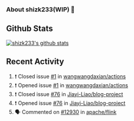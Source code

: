 ### About shizk233(WIP) 👋

## Github Stats

[![shizk233's github stats](https://github-readme-stats.vercel.app/api?username=wangwangdaxian&show_icons=true&theme=radical)](https://github.com/anuraghazra/github-readme-stats)

## Recent Activity

<!--START_SECTION:activity-->
1. ❗️ Closed issue [#1](https://github.com//wangwangdaxian/actions/issues/1) in [wangwangdaxian/actions](https://github.com//wangwangdaxian/actions)
2. ❗️ Opened issue [#1](https://github.com//wangwangdaxian/actions/issues/1) in [wangwangdaxian/actions](https://github.com//wangwangdaxian/actions)
3. ❗️ Closed issue [#76](https://github.com//Jiayi-Liao/blog-project/issues/76) in [Jiayi-Liao/blog-project](https://github.com//Jiayi-Liao/blog-project)
4. ❗️ Opened issue [#76](https://github.com//Jiayi-Liao/blog-project/issues/76) in [Jiayi-Liao/blog-project](https://github.com//Jiayi-Liao/blog-project)
5. 🗣 Commented on [#12930](https://github.com//apache/flink/issues/12930) in [apache/flink](https://github.com//apache/flink)
<!--END_SECTION:activity-->
